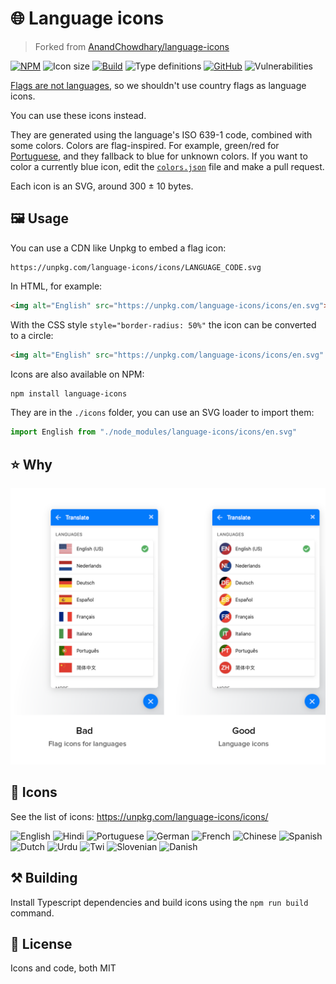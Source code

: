 # 🌐 Language icons

> Forked from [AnandChowdhary/language-icons](https://github.com/AnandChowdhary/language-icons)

[![NPM](https://img.shields.io/npm/v/language-icons.svg)](https://www.npmjs.com/package/language-icons)
![Icon size](https://img.shields.io/github/size/AnandChowdhary/language-icons/one-color.svg.svg)
[![Build](https://img.shields.io/travis/AnandChowdhary/language-icons.svg)](https://travis-ci.org/AnandChowdhary/language-icons)
![Type definitions](https://img.shields.io/npm/types/language-icons.svg?color=brightgreen)
[![GitHub](https://img.shields.io/github/license/anandchowdhary/language-icons.svg)](https://github.com/AnandChowdhary/language-icons/blob/master/LICENSE)
![Vulnerabilities](https://img.shields.io/snyk/vulnerabilities/github/AnandChowdhary/language-icons.svg)

[Flags are not languages](http://www.flagsarenotlanguages.com/blog/), so we shouldn't use country flags as language icons.

You can use these icons instead.

They are generated using the language's ISO 639-1 code, combined with some colors. Colors are flag-inspired. For example, green/red for [Portuguese](https://unpkg.com/language-icons/icons/pt.svg), and they fallback to blue for unknown colors. If you want to color a currently blue icon, edit the [`colors.json`](https://github.com/AnandChowdhary/language-icons/blob/master/colors.json) file and make a pull request.

Each icon is an SVG, around 300 ± 10 bytes.

## 🖼️ Usage

You can use a CDN like Unpkg to embed a flag icon:

```
https://unpkg.com/language-icons/icons/LANGUAGE_CODE.svg
```

In HTML, for example:

```html
<img alt="English" src="https://unpkg.com/language-icons/icons/en.svg">
```

With the CSS style `style="border-radius: 50%"` the icon can be converted to a circle:

```html
<img alt="English" src="https://unpkg.com/language-icons/icons/en.svg" style="border-radius: 50%">
```

Icons are also available on NPM:

```bash
npm install language-icons
```

They are in the `./icons` folder, you can use an SVG loader to import them:

```js
import English from "./node_modules/language-icons/icons/en.svg"
```

## ⭐ Why

![Example of flags versus language icons](https://raw.githubusercontent.com/AnandChowdhary/language-icons/master/example.png)

## 🎨 Icons

See the list of icons: https://unpkg.com/language-icons/icons/

![English](https://unpkg.com/language-icons/icons/en.svg)
![Hindi](https://unpkg.com/language-icons/icons/hi.svg)
![Portuguese](https://unpkg.com/language-icons/icons/pt.svg)
![German](https://unpkg.com/language-icons/icons/de.svg)
![French](https://unpkg.com/language-icons/icons/fr.svg)
![Chinese](https://unpkg.com/language-icons/icons/zh.svg)
![Spanish](https://unpkg.com/language-icons/icons/es.svg)
![Dutch](https://unpkg.com/language-icons/icons/nl.svg)
![Urdu](https://unpkg.com/language-icons/icons/ur.svg)
![Twi](https://unpkg.com/language-icons/icons/tw.svg)
![Slovenian](https://unpkg.com/language-icons/icons/sl.svg)
![Danish](https://unpkg.com/language-icons/icons/da.svg)

## ⚒️ Building

Install Typescript dependencies and build icons using the `npm run build` command.

## 📝 License

Icons and code, both MIT
